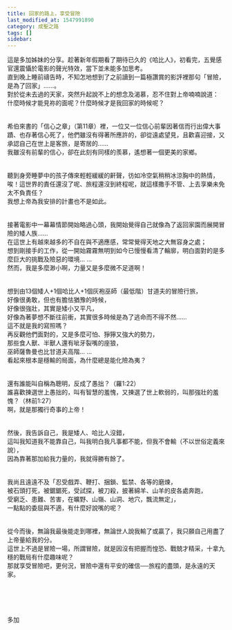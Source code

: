 ```yaml
---
title: 回家的路上，享受冒險
last_modified_at: 1547991890
category: 成聖之路
tags: []
sidebar: 
---
```


<p>這是多加姊妹的分享。<!--more-->趁著新年假期看了期待已久的《哈比人》，初看完，五覺感官還震懾於電影的聲光特效，當下並未能多加思考。<br/>直到晚上睡前禱告時，不知怎地想到了之前讀到一篇極讚賞的影評裡那句「冒險，是為了回家」……。<br/>對於從未去過的天家，突然升起說不上的想念及渴慕，忍不住對上帝喃喃說道：<br/>什麼時候才能見祢的面呢？什麼時候才是我回家的時候呢？<br/><br/><br/>希伯來書的「信心之章」（第11章）裡，一位又一位信心前輩因著信而行出偉大事蹟、也存著信心死了，他們雖沒有得著所應許的，卻從遠處望見，且歡喜迎接，又承認自己在世上是客旅，是寄居的……<br/>我雖沒有前輩的信心，卻在此刻有同樣的羨慕，遙想著一個更美的家鄉。<br/><br/><br/>聽到身旁睡夢中的孩子傳來輕輕緩緩的鼾聲，彷如冷空氣稍稍冰涼胸中的熱情，<br/>唉！這世界的責任還沒了呢、旅程還沒到終程呢，就這樣撒手不管、上去享樂未免太不負責任？<br/>我想上帝為我安排的計畫也不是如此。<br/><br/><br/>接著電影中一幕幕情節開始略過心頭，我開始覺得自己就像為了返回家園而展開冒險的矮人族......<br/>在這世上有越來越多的不自在與不適應感，常常覺得天地之大無容身之處；<br/>想到剛接手的工作，從一開始霧霧無明到如今已慢慢看清了輪廓，明白面對的是多麼巨大的挑戰及險惡的環境... ...<br/>然而，我是多麼渺小啊，力量又是多麼微不足道啊！<br/><br/><br/>想到由13個矮人+1個哈比人+1個灰袍巫師（最低階）甘道夫的冒險行旅，<br/>好像很勇敢，但也有膽怯猶豫的時候，<br/>好像很強壯，其實是矮小又平凡，<br/>好像為著夢想不斷往前衝，其實很多時候是為了逃命而不得不然……<br/>這不就是我的寫照嗎？<br/>再反觀他們面對的，又是多麼可怕、猙獰又強大的勢力，<br/>那些食人獸、半獸人還有呲牙裂嘴的座狼，<br/>巫師薩魯曼也比甘道夫高階... ...<br/>看起來根本是穩輸的局面，為什麼總是能化險為夷？<br/><br/><br/>還有誰能叫自稱為聰明，反成了愚拙？（羅1:22）<br/>誰喜歡揀選世上愚拙的，叫有智慧的羞愧，又揀選了世上軟弱的，叫那強壯的羞愧？（林前1:27）<br/>啊，就是那獨行奇事的上帝！<br/><br/><br/>然後，我告訴自己，我是矮人、哈比人沒錯，<br/>這叫我知道我不能靠自己，叫我明白我凡事都不能，但我不會輸（不以世俗定義來說），<br/>因為靠著那加給我力量的，我就得勝有餘了。<br/><br/><br/>我尚且遠遠不及「忍受戲弄、鞭打、捆鎖、監禁、各等的磨煉，<br/>被石頭打死，被鋸鋸死，受試探，被刀殺，披著綿羊、山羊的皮各處奔跑，<br/>受窮乏、患難、苦害，在曠野、山嶺、山洞、地穴，飄流無定」，<br/>一點點的委屈與不適，有什麼好說嘴的呢？<br/><br/><br/>從今而後，無論我最後能走到哪裡，無論世人說我輸了或贏了，我只願自己用盡了上帝量給我的分。<br/>這世上不過是冒險一場，所謂冒險，就是因沒有把握而惶恐、戰兢才精采，十拿九穩的戰局有什麼趣味呢？<br/>那就享受冒險吧，更何況，冒險中還有平安的確信──旅程的盡頭，是永遠的天家。<br/><br/><br/><br/><br/><br/>多加<br/><br/><br/><br/><br/><br/></p>
